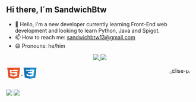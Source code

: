 ## Hi there, I´m SandwichBtw

- 🌱 Hello, i'm a new developer currently learning Front-End web development and looking to learn Python, Java and Spigot.
- 📫 How to reach me: sandwichbtw13@gmail.com
- 😄 Pronouns: he/him


<div align="center">
  <a href="https://github.com/SandwichBtw">
   <!-- [![Sandwich's GitHub stats](https://github-readme-stats.vercel.app/api?username=SandwichBtw)](https://github.com/SandwichBtw/github-readme-stats) -->
  <img height="180em" src="https://github-readme-stats.vercel.app/api?username=SandwichBtw"/>
  <img height="180em" src="https://github-readme-stats.vercel.app/api/top-langs/?username=SandwichBtw"/>
    
</div>

<div style="display: inline_block"><br>
 <!-- <img align="center" alt="Rafa-Js" height="30" width="40" src="https://raw.githubusercontent.com/devicons/devicon/master/icons/javascript/javascript-plain.svg">
  <img align="center" alt="Rafa-Ts" height="30" width="40" src="https://raw.githubusercontent.com/devicons/devicon/master/icons/typescript/typescript-plain.svg">
  <img align="center" alt="Rafa-React" height="30" width="40" src="https://raw.githubusercontent.com/devicons/devicon/master/icons/react/react-original.svg"> -->
  <img align="center" alt="Rafa-HTML" height="30" width="40" src="https://raw.githubusercontent.com/devicons/devicon/master/icons/html5/html5-original.svg">
  <img align="center" alt="Rafa-CSS" height="30" width="40" src="https://raw.githubusercontent.com/devicons/devicon/master/icons/css3/css3-original.svg">
  <img align="right" alt="Elise-pic" height="150" style="border-radius:50px;" src="https://cdn.discordapp.com/attachments/1025167935435722805/1026495960240627792/picasion.com_86b0f0bec2906884f0a709bc1cc1011a.gif">
</div>

  ##
 
<div> 

 <a href="https:discordapp.com/users/801790895497543691" target="_blank"><img src="https://img.shields.io/badge/Discord-7289DA?style=for-the-badge&logo=discord&logoColor=white" target="_blank"></a> 
  <a href = "mailto:sandwichbtw13@gmail.com"><img src="https://img.shields.io/badge/-Gmail-%23333?style=for-the-badge&logo=gmail&logoColor=white" target="_blank"></a>
  <br>
  
</div>
<div>

</div>
